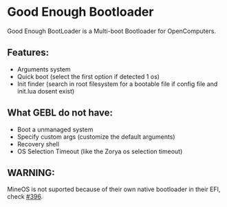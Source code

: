 Good Enough Bootloader
================================
Good Enough BootLoader is a Multi-boot Bootloader for OpenComputers.

## Features:
- Arguments system
- Quick boot (select the first option if detected 1 os)
- Init finder (search in root filesystem for a bootable file if config file and init.lua dosent exist)

## What GEBL do not have:
- Boot a unmanaged system
- Specify custom args (customize the default arguments)
- Recovery shell
- OS Selection Timeout (like the Zorya os selection timeout)

## WARNING:
MineOS is not suported because of their own native bootloader in their EFI, check [#396](https://github.com/IgorTimofeev/MineOS/issues/396).

